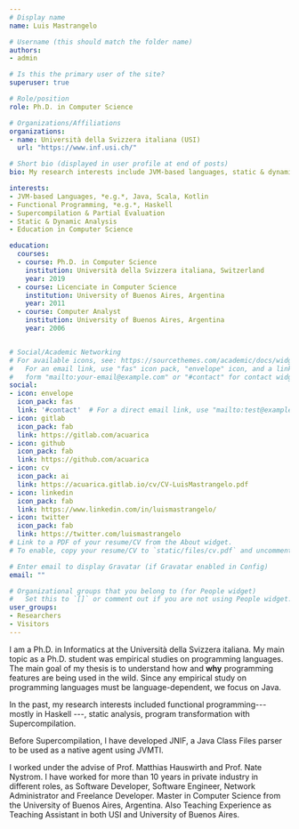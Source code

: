 ```yaml
---
# Display name
name: Luis Mastrangelo

# Username (this should match the folder name)
authors:
- admin

# Is this the primary user of the site?
superuser: true

# Role/position
role: Ph.D. in Computer Science

# Organizations/Affiliations
organizations:
- name: Università della Svizzera italiana (USI)
  url: "https://www.inf.usi.ch/"

# Short bio (displayed in user profile at end of posts)
bio: My research interests include JVM-based languages, static & dynamic analysis, supercompilation & partial evaluation, functional programming and education in CS.

interests:
- JVM-based Languages, *e.g.*, Java, Scala, Kotlin
- Functional Programming, *e.g.*, Haskell
- Supercompilation & Partial Evaluation
- Static & Dynamic Analysis
- Education in Computer Science

education:
  courses:
  - course: Ph.D. in Computer Science
    institution: Università della Svizzera italiana, Switzerland
    year: 2019
  - course: Licenciate in Computer Science
    institution: University of Buenos Aires, Argentina
    year: 2011
  - course: Computer Analyst
    institution: University of Buenos Aires, Argentina
    year: 2006


# Social/Academic Networking
# For available icons, see: https://sourcethemes.com/academic/docs/widgets/#icons
#   For an email link, use "fas" icon pack, "envelope" icon, and a link in the
#   form "mailto:your-email@example.com" or "#contact" for contact widget.
social:
- icon: envelope
  icon_pack: fas
  link: '#contact'  # For a direct email link, use "mailto:test@example.org".
- icon: gitlab
  icon_pack: fab
  link: https://gitlab.com/acuarica
- icon: github
  icon_pack: fab
  link: https://github.com/acuarica
- icon: cv
  icon_pack: ai
  link: https://acuarica.gitlab.io/cv/CV-LuisMastrangelo.pdf
- icon: linkedin
  icon_pack: fab
  link: https://www.linkedin.com/in/luismastrangelo/
- icon: twitter
  icon_pack: fab
  link: https://twitter.com/luismastrangelo
# Link to a PDF of your resume/CV from the About widget.
# To enable, copy your resume/CV to `static/files/cv.pdf` and uncomment the lines below.  

# Enter email to display Gravatar (if Gravatar enabled in Config)
email: ""

# Organizational groups that you belong to (for People widget)
#   Set this to `[]` or comment out if you are not using People widget.  
user_groups:
- Researchers
- Visitors
---
```


I am a Ph.D. in Informatics at the Università della Svizzera italiana.
My main topic as a Ph.D. student was empirical studies on programming languages.
The main goal of my thesis is to understand how and **why** programming features are being used in the wild.
Since any empirical study on programming languages must be language-dependent, we focus on Java.

In the past, my research interests included functional programming--- mostly in Haskell ---,
static analysis, program transformation with Supercompilation.

Before Supercompilation, I have developed JNIF, a Java Class Files parser to be used as a native agent using JVMTI.

I worked under the advise of Prof. Matthias Hauswirth and Prof. Nate Nystrom.
I have worked for more than 10 years in private industry in different roles, 
as Software Developer, Software Engineer, Network Administrator and 
Freelance Developer.
Master in Computer Science from the University of Buenos Aires, Argentina.
Also Teaching Experience as Teaching Assistant in both USI and University of Buenos Aires.
